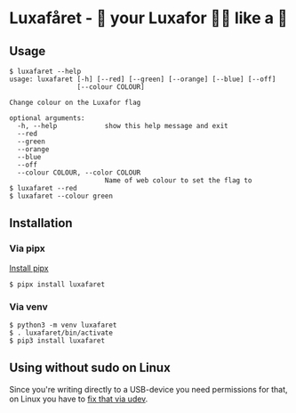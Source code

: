 # Luxafåret - 👋 your Luxafor 🏳️‍🌈 like a 🐑

## Usage

```
$ luxafaret --help
usage: luxafaret [-h] [--red] [--green] [--orange] [--blue] [--off]
                 [--colour COLOUR]

Change colour on the Luxafor flag

optional arguments:
  -h, --help            show this help message and exit
  --red
  --green
  --orange
  --blue
  --off
  --colour COLOUR, --color COLOUR
                        Name of web colour to set the flag to
$ luxafaret --red
$ luxafaret --colour green
```

## Installation

### Via pipx
[Install pipx](https://github.com/pipxproject/pipx#user-content-install-pipx)
```
$ pipx install luxafaret
```

### Via venv
```
$ python3 -m venv luxafaret
$ . luxafaret/bin/activate
$ pip3 install luxafaret
```

## Using without sudo on Linux
Since you're writing directly to a USB-device you need permissions for that, on
Linux you have to [fix that via udev](https://duckduckgo.com/?q=luxafor+udev).
